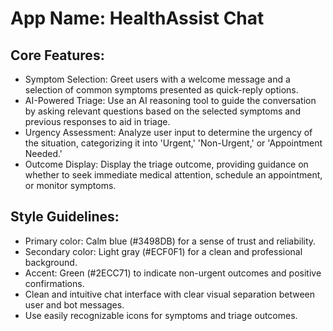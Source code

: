 # **App Name**: HealthAssist Chat

## Core Features:

- Symptom Selection: Greet users with a welcome message and a selection of common symptoms presented as quick-reply options.
- AI-Powered Triage: Use an AI reasoning tool to guide the conversation by asking relevant questions based on the selected symptoms and previous responses to aid in triage.
- Urgency Assessment: Analyze user input to determine the urgency of the situation, categorizing it into 'Urgent,' 'Non-Urgent,' or 'Appointment Needed.'
- Outcome Display: Display the triage outcome, providing guidance on whether to seek immediate medical attention, schedule an appointment, or monitor symptoms.

## Style Guidelines:

- Primary color: Calm blue (#3498DB) for a sense of trust and reliability.
- Secondary color: Light gray (#ECF0F1) for a clean and professional background.
- Accent: Green (#2ECC71) to indicate non-urgent outcomes and positive confirmations.
- Clean and intuitive chat interface with clear visual separation between user and bot messages.
- Use easily recognizable icons for symptoms and triage outcomes.